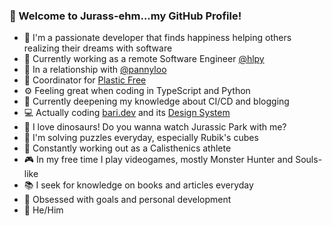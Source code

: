 ### 🦕 Welcome to Jurass-ehm...my GitHub Profile!

- 💙 I'm a passionate developer that finds happiness helping others realizing their dreams with software
- 💼 Currently working as a remote Software Engineer [@hlpy](https://www.linkedin.com/company/hlpy/mycompany/)
- 💏 In a relationship with [@pannyloo](https://instagram.com/pannyloo)
- 🐢 Coordinator for [Plastic Free](https://www.plasticfreeonlus.it/) 
- ⚙ Feeling great when coding in TypeScript and Python
- 📕 Currently deepening my knowledge about CI/CD and blogging 
- 💻 Actually coding [bari.dev](https://github.com/bari-dev/bari.dev) and its [Design System](https://github.com/bari-dev/bari-dev-components)
- 🦖 I love dinosaurs! Do you wanna watch Jurassic Park with me?
- 🧩 I'm solving puzzles everyday, especially Rubik's cubes
- 💪️ Constantly working out as a Calisthenics athlete
- 🎮 In my free time I play videogames, mostly Monster Hunter and Souls-like
- 📚 I seek for knowledge on books and articles everyday
- 🎯 Obsessed with goals and personal development
- 🌈️ He/Him

